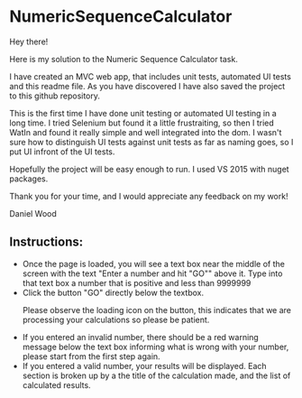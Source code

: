 # NumericSequenceCalculator

Hey there!

Here is my solution to the Numeric Sequence Calculator task.

I have created an MVC web app, that includes unit tests, automated UI tests and this readme file. As you have discovered I have also saved the project to this github repository.

This is the first time I have done unit testing or automated UI testing in a long time. I tried Selenium but found it a little frustraiting, so then I tried WatIn and found it really simple and well integrated into the dom. I wasn't sure how to distinguish UI tests against unit tests as far as naming goes, so I put UI infront of the UI tests. 

Hopefully the project will be easy enough to run. I used VS 2015 with nuget packages.

Thank you for your time, and I would appreciate any feedback on my work! 

Daniel Wood

<h2>Instructions:</h2>
<ul>
  <li>
    Once the page is loaded, you will see a text box near the middle of the screen with the text "Enter a number and hit "GO"" above it.
    Type into that text box a number that is positive and less than 9999999
  </li>
  <li>
    Click the button "GO" directly below the textbox.
  </li>

Please observe the loading icon on the button, this indicates that we are processing your calculations so please be patient.

  <li>
    If you entered an invalid number, there should be a red warning message below the text box informing what is wrong with your number, please start from the first step again.
  </li>
  <li>
    If you entered a valid number, your results will be displayed. Each section is broken up by a the title of the calculation made, and the list of calculated results.
  </li>
</ul>

